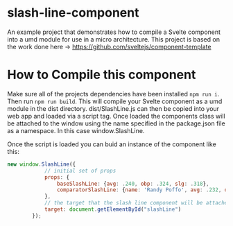 # slash-line-component
An example project that demonstrates how to compile a Svelte component into a umd module for use in a micro architecture.  This project is based on the work done here -> https://github.com/sveltejs/component-template 


# How to Compile this component
Make sure all of the projects dependencies have been installed `npm run i`.  Then run `npm run build`.  This will compile your Svelte component as a umd module in the dist directory. dist/SlashLine.js can then be copied into your web app and loaded via a script tag. Once loaded the components class will be attached to the window using the name specified in the package.json file as a namespace.  In this case window.SlashLine.

Once the script is loaded you can buid an instance of the component like this:
```javascript
new window.SlashLine({
            // initial set of props
            props: {
                baseSlashLine: {avg: .240, obp: .324, slg: .318},
                comparatorSlashLine: {name: 'Randy Poffo', avg: .232, obp: .304, slg: .358 }
            },
            // the target that the slash line component will be attached to.
            target: document.getElementById("slashLine")
        });
```
